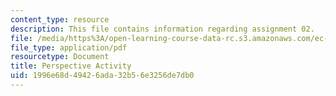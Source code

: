 ```yaml
---
content_type: resource
description: This file contains information regarding assignment 02.
file: /media/https%3A/open-learning-course-data-rc.s3.amazonaws.com/ec-050-recreate-experiments-from-history-inform-the-future-from-the-past-galileo-january-iap-2010/1996e68d49426ada32b56e3256de7db0_MITEC_050IAP10_assn02.pdf
file_type: application/pdf
resourcetype: Document
title: Perspective Activity
uid: 1996e68d-4942-6ada-32b5-6e3256de7db0
---
```

